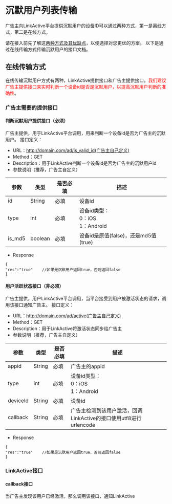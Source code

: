 # 沉默用户列表传输
广告主向LinkActive平台提供沉默用户的设备ID可以通过两种方式，第一是离线方式，第二是在线方式。

请在接入前先了解这[两种方式及其优缺点](https://linkedme.gitbooks.io/linkactive-dsp/content/standard.html#312-沉默用户列表)，以便选择对您更优的方案。
以下是通过在线传输方式传输沉默用户的接口文档。

## 在线传输方式
在线传输沉默用户方式有两种，LinkActive提供接口和广告主提供接口。<font color="red">我们建议广告主提供接口来实时判断一个设备id是否是沉默用户，以提高沉默用户判断的准确性</font>。


### 广告主需要的提供接口
#### 判断沉默用户提供接口（必须）
广告主提供，用于LinkActive平台调用，用来判断一个设备id是否为广告主的沉默用户。
接口定义：
* URL：http://domain.com/ad/is_valid_id(广告主自己定义)
* Method：GET
* Description：用于LinkActive判断一个设备id是否为广告主的沉默用户id
* 参数说明（推荐，广告主自定义）

|参数|类型|是否必填|描述|
|--|--|--|--|
|id|String|必填|设备id|
|type|int|必填|设备id类型：<br>0：iOS<br>1：Android|
|is_md5|boolean|必填|设备id是原值(false)，还是md5值(true)|

* Response


```
{
"res":"true" 	//如果是沉默用户返回true，否则返回false
}
```

#### 用户活跃状态接口（非必须）
广告主提供，用户LinkActive平台调用，当平台接受到用户被激活状态的请求，调用该接口通知广告主。
接口定义：
* URL：http://domain.com/ad/active(广告主自己定义)
* Method：GET
* Description：用于LinkActive将激活状态同步给广告主
* 参数说明（推荐，广告主自定义）

|参数|类型|是否必填|描述|
|--|--|--|--|
|appid|String|必填|广告主的appid|
|type|int|必填|设备id类型：<br>0：iOS<br>1：Android|
|deviceId|String|必填|设备id|
|callback|String|必填|广告主检测到该用户激活，回调LinkActive的接口使用utf8进行urlencode|

* Response


```
{
"res":"true" 	//如果是沉默用户返回true，否则返回false
}
```

### LinkActive接口
#### callback接口
当广告主发现该用户已经激活，那么调用该接口，通知LinkActive

